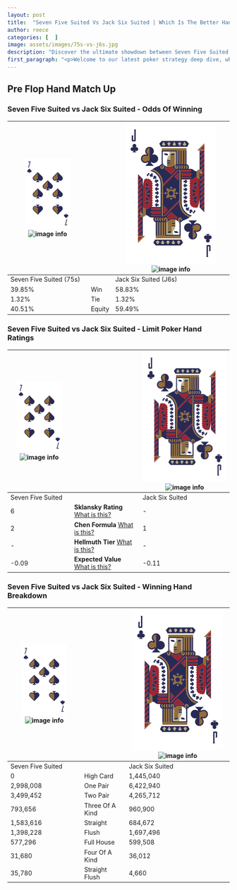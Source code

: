 ```yaml
---
layout: post
title:  "Seven Five Suited Vs Jack Six Suited | Which Is The Better Hand In Poker? A Complete Guide"
author: reece
categories: [  ]
image: assets/images/75s-vs-j6s.jpg
description: "Discover the ultimate showdown between Seven Five Suited and Jack Six Suited in poker! Uncover the odds, strategies, and scenarios where one hand triumphs over the other. Get ready to up your poker game with this thrilling analysis."
first_paragraph: "<p>Welcome to our latest poker strategy deep dive, where we're pitting two distinct hands against each other in a high-stakes showdown: Seven Five Suited vs Jack Six Suited.</p><p>In the dynamic world of poker, every decision counts, and knowing which hand holds the upper hand is key to your success at the table.</p><p>In this article, we'll dissect these two hands, explore the scenarios where one dominates the other, and equip you with the knowledge to make strategic choices that can tip the odds in your favor.</p><p>Get ready to unravel the intriguing dynamics of these poker hands and elevate your game to new heights.</p>"
---
```




[comment]: # (sp0)

## Pre Flop Hand Match Up

<div class="table hand-ratings" markdown="1"> 



### Seven Five Suited vs Jack Six Suited - Odds Of Winning


    
| ![image info](assets/images/hand1/7.png) ![image info](assets/images/hand1/5s.png) |  | ![image info](assets/images/hand2/J.png) ![image info](assets/images/hand2/6s.png) |
| -------- | -------- | -------- |
| Seven Five Suited (75s) |  | Jack Six Suited (J6s) |
| 39.85% | Win | 58.83% |
| 1.32% | Tie | 1.32% |
| 40.51% | Equity | 59.49% |




[comment]: # (sp1)



### Seven Five Suited vs Jack Six Suited - Limit Poker Hand Ratings


    
| ![image info](assets/images/hand1/7.png) ![image info](assets/images/hand1/5s.png) |  | ![image info](assets/images/hand2/J.png) ![image info](assets/images/hand2/6s.png) |
| -------- | -------- | -------- |
| Seven Five Suited |  | Jack Six Suited |
| 6 | **Sklansky Rating** [What is this?](/sklansky-rating-explained) | - |
| 2 | **Chen Formula** [What is this?](/chen-formula-explained) | 1 |
| - | **Hellmuth Tier** [What is this?](/Hellmuth-tier-explained) | - |
| -0.09 | **Expected Value** [What is this?](/expected-value-explained) | -0.11 |




[comment]: # (sp2)



### Seven Five Suited vs Jack Six Suited - Winning Hand Breakdown


    
| ![image info](assets/images/hand1/7.png) ![image info](assets/images/hand1/5s.png) |  | ![image info](assets/images/hand2/J.png) ![image info](assets/images/hand2/6s.png) |
| -------- | -------- | -------- |
| Seven Five Suited |  | Jack Six Suited |
| 0 | High Card | 1,445,040 |
| 2,998,008 | One Pair | 6,422,940 |
| 3,499,452 | Two Pair | 4,265,712 |
| 793,656 | Three Of A Kind | 960,900 |
| 1,583,616 | Straight | 684,672 |
| 1,398,228 | Flush | 1,697,496 |
| 577,296 | Full House | 599,508 |
| 31,680 | Four Of A Kind | 36,012 |
| 35,780 | Straight Flush | 4,660 |




[comment]: # (sp3)



</div>

[comment]: # (sp4)



[comment]: # (sp5)

